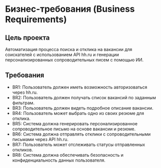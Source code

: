 # Бизнес-требования (Business Requirements)

## Цель проекта

Автоматизация процесса поиска и отклика на вакансии для соискателей с использованием API hh.ru и генерации персонализированных сопроводительных писем с помощью ИИ.

## Требования

- BR1: Пользователь должен иметь возможность авторизоваться через hh.ru.  
- BR2: Пользователь должен получать список вакансий по заданным фильтрам.  
- BR3: Пользователь должен видеть подробное описание вакансии.  
- BR4: Пользователь может выбрать одно из своих резюме для отклика.  
- BR5: Система должна генерировать персонализированное сопроводительное письмо на основе вакансии и резюме.  
- BR6: Система должна отправлять отклики с сопроводительными письмами через API hh.ru.  
- BR7: Пользователь может отслеживать статусы отправленных откликов.  
- BR8: Система должна обеспечивать безопасность и конфиденциальность данных пользователя.  
